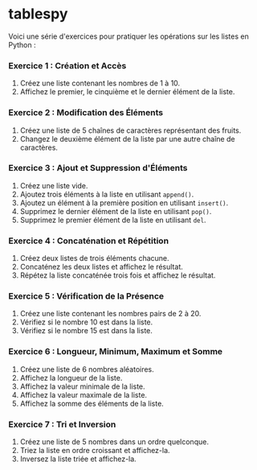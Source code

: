# tablespy
 
Voici une série d'exercices pour pratiquer les opérations sur les listes en Python :

### Exercice 1 : Création et Accès
1. Créez une liste contenant les nombres de 1 à 10.
2. Affichez le premier, le cinquième et le dernier élément de la liste.

### Exercice 2 : Modification des Éléments
1. Créez une liste de 5 chaînes de caractères représentant des fruits.
2. Changez le deuxième élément de la liste par une autre chaîne de caractères.

### Exercice 3 : Ajout et Suppression d'Éléments
1. Créez une liste vide.
2. Ajoutez trois éléments à la liste en utilisant `append()`.
3. Ajoutez un élément à la première position en utilisant `insert()`.
4. Supprimez le dernier élément de la liste en utilisant `pop()`.
5. Supprimez le premier élément de la liste en utilisant `del`.

### Exercice 4 : Concaténation et Répétition
1. Créez deux listes de trois éléments chacune.
2. Concaténez les deux listes et affichez le résultat.
3. Répétez la liste concaténée trois fois et affichez le résultat.

### Exercice 5 : Vérification de la Présence
1. Créez une liste contenant les nombres pairs de 2 à 20.
2. Vérifiez si le nombre 10 est dans la liste.
3. Vérifiez si le nombre 15 est dans la liste.

### Exercice 6 : Longueur, Minimum, Maximum et Somme
1. Créez une liste de 6 nombres aléatoires.
2. Affichez la longueur de la liste.
3. Affichez la valeur minimale de la liste.
4. Affichez la valeur maximale de la liste.
5. Affichez la somme des éléments de la liste.

### Exercice 7 : Tri et Inversion
1. Créez une liste de 5 nombres dans un ordre quelconque.
2. Triez la liste en ordre croissant et affichez-la.
3. Inversez la liste triée et affichez-la.

